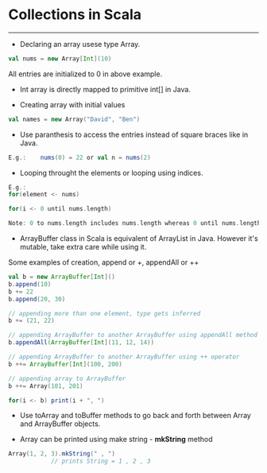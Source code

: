 # Collections in Scala

---

* Declaring an array usese type Array.
```Scala
val nums = new Array[Int](10)
```
All entries are initialized to 0 in above example.

* Int array is directly mapped to primitive int[] in Java.

* Creating array with initial values
```Scala
val names = new Array("David", "Ben")
```

* Use paranthesis to access the entries instead of square braces like in Java.
```Scala
E.g.:    nums(0) = 22 or val n = nums(2)
```
* Looping throught the elements or looping using indices.

```Scala
E.g.:
for(element <- nums)

for(i <- 0 until nums.length)

Note: 0 to nums.length includes nums.length whereas 0 until nums.length excludes nums.length
```

* ArrayBuffer class in Scala is equivalent of ArrayList in Java. However it's mutable, take extra care while using it.

Some examples of creation, append or +, appendAll or ++
```Scala
val b = new ArrayBuffer[Int]()
b.append(10)
b += 22
b.append(20, 30)

// appending more than one element, type gets inferred
b += (21, 22)

// appending ArrayBuffer to another ArrayBuffer using appendAll method
b.appendAll(ArrayBuffer[Int](11, 12, 14))

// appending ArrayBuffer to another ArrayBuffer using ++ operator
b ++= ArrayBuffer[Int](100, 200)    

// appending array to ArrayBuffer
b ++= Array(101, 201)    

for(i <- b) print(i + ", ")

```

* Use toArray and toBuffer methods to go back and forth between Array and ArrayBuffer objects.

* Array can be printed using make string - **mkString** method
```Scala
Array(1, 2, 3).mkString(" , ")
            // prints String = 1 , 2 , 3
```